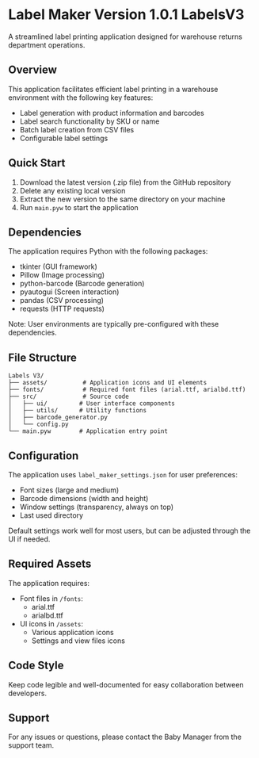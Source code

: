 # Label Maker Version 1.0.1 LabelsV3

A streamlined label printing application designed for warehouse returns department operations.

## Overview

This application facilitates efficient label printing in a warehouse environment with the following key features:
- Label generation with product information and barcodes
- Label search functionality by SKU or name
- Batch label creation from CSV files
- Configurable label settings

## Quick Start

1. Download the latest version (.zip file) from the GitHub repository
2. Delete any existing local version
3. Extract the new version to the same directory on your machine
4. Run `main.pyw` to start the application

## Dependencies

The application requires Python with the following packages:
- tkinter (GUI framework)
- Pillow (Image processing)
- python-barcode (Barcode generation)
- pyautogui (Screen interaction)
- pandas (CSV processing)
- requests (HTTP requests)

Note: User environments are typically pre-configured with these dependencies.

## File Structure

```
Labels V3/
├── assets/          # Application icons and UI elements
├── fonts/           # Required font files (arial.ttf, arialbd.ttf)
├── src/             # Source code
│   ├── ui/         # User interface components
│   ├── utils/      # Utility functions
│   ├── barcode_generator.py
│   └── config.py
└── main.pyw        # Application entry point
```

## Configuration

The application uses `label_maker_settings.json` for user preferences:
- Font sizes (large and medium)
- Barcode dimensions (width and height)
- Window settings (transparency, always on top)
- Last used directory

Default settings work well for most users, but can be adjusted through the UI if needed.

## Required Assets

The application requires:
- Font files in `/fonts`:
  - arial.ttf
  - arialbd.ttf
- UI icons in `/assets`:
  - Various application icons
  - Settings and view files icons

## Code Style

Keep code legible and well-documented for easy collaboration between developers.

## Support

For any issues or questions, please contact the Baby Manager from the support team.
